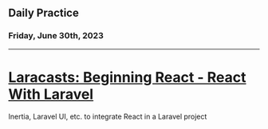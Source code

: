 ## Daily Practice
### Friday, June 30th, 2023
---


# [Laracasts: Beginning React - React With Laravel](https://laracasts.com/series/beginning-react/episodes/18)  


Inertia, Laravel UI, etc. to integrate React in a Laravel project